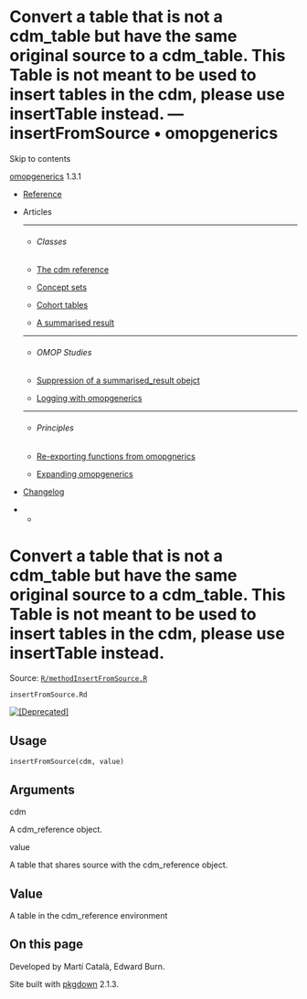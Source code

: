 # Convert a table that is not a cdm_table but have the same original source to a cdm_table. This Table is not meant to be used to insert tables in the cdm, please use insertTable instead. — insertFromSource • omopgenerics

Skip to contents

[omopgenerics](../index.html) 1.3.1

  * [Reference](../reference/index.html)
  * Articles
    * * * *

    * ###### Classes

    * [The cdm reference](../articles/cdm_reference.html)
    * [Concept sets](../articles/codelists.html)
    * [Cohort tables](../articles/cohorts.html)
    * [A summarised result](../articles/summarised_result.html)
    * * * *

    * ###### OMOP Studies

    * [Suppression of a summarised_result obejct](../articles/suppression.html)
    * [Logging with omopgenerics](../articles/logging.html)
    * * * *

    * ###### Principles

    * [Re-exporting functions from omopgnerics](../articles/reexport.html)
    * [Expanding omopgenerics](../articles/expanding_omopgenerics.html)
  * [Changelog](../news/index.html)


  *   * [](https://github.com/darwin-eu/omopgenerics/)



# Convert a table that is not a cdm_table but have the same original source to a cdm_table. This Table is not meant to be used to insert tables in the cdm, please use insertTable instead.

Source: [`R/methodInsertFromSource.R`](https://github.com/darwin-eu/omopgenerics/blob/v1.3.1/R/methodInsertFromSource.R)

`insertFromSource.Rd`

[![\[Deprecated\]](figures/lifecycle-deprecated.svg)](https://lifecycle.r-lib.org/articles/stages.html#deprecated)

## Usage
    
    
    insertFromSource(cdm, value)

## Arguments

cdm
    

A cdm_reference object.

value
    

A table that shares source with the cdm_reference object.

## Value

A table in the cdm_reference environment

## On this page

Developed by Martí Català, Edward Burn.

Site built with [pkgdown](https://pkgdown.r-lib.org/) 2.1.3.
